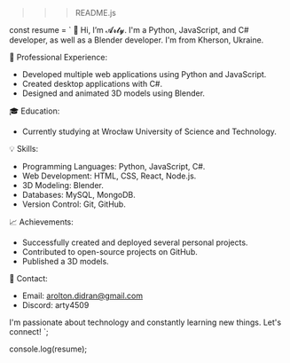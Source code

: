 >>> README.js

const resume = `
👋 Hi, I’m 𝓐𝓻𝓽𝔂. I'm a Python, JavaScript, and C# developer, as well as a Blender developer.
  I'm from Kherson, Ukraine.

💼 Professional Experience:
  - Developed multiple web applications using Python and JavaScript.
  - Created desktop applications with C#.
  - Designed and animated 3D models using Blender.

🎓 Education:
  - Currently studying at Wrocław University of Science and Technology.

💡 Skills:
  - Programming Languages: Python, JavaScript, C#.
  - Web Development: HTML, CSS, React, Node.js.
  - 3D Modeling: Blender.
  - Databases: MySQL, MongoDB.
  - Version Control: Git, GitHub.

📈 Achievements:
  - Successfully created and deployed several personal projects.
  - Contributed to open-source projects on GitHub.
  - Published a 3D models.

📧 Contact:
  - Email: arolton.didran@gmail.com
  - Discord: arty4509

I'm passionate about technology and constantly learning new things. Let's connect!
  `;

console.log(resume);

